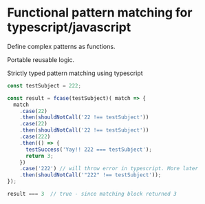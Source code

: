 # Functional pattern matching for typescript/javascript

Define complex patterns as functions.

Portable reusable logic.

Strictly typed pattern matching using typescript

```ts
const testSubject = 222;
```

```ts
const result = fcase(testSubject)( match => {
  match
    .case(22)
    .then(shouldNotCall('22 !== testSubject'))
    .case(22)
    .then(shouldNotCall('22 !== testSubject'))
    .case(222)
    .then(() => {
      testSuccess('Yay!! 222 === testSubject');
      return 3;
    })
    .case('222') // will throw error in typescript. More later
    .then(shouldNotCall('"222" !== testSubject'));
});
```

```ts
result === 3  // true - since matching block returned 3
```

